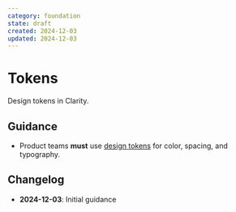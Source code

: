 ```yaml
---
category: foundation
state: draft
created: 2024-12-03
updated: 2024-12-03
---
```


# Tokens

Design tokens in Clarity.

## Guidance

- Product teams **must** use [design tokens](https://clarity.design/documentation/tokens) for color, spacing, and typography.

## Changelog

- **2024-12-03**: Initial guidance
